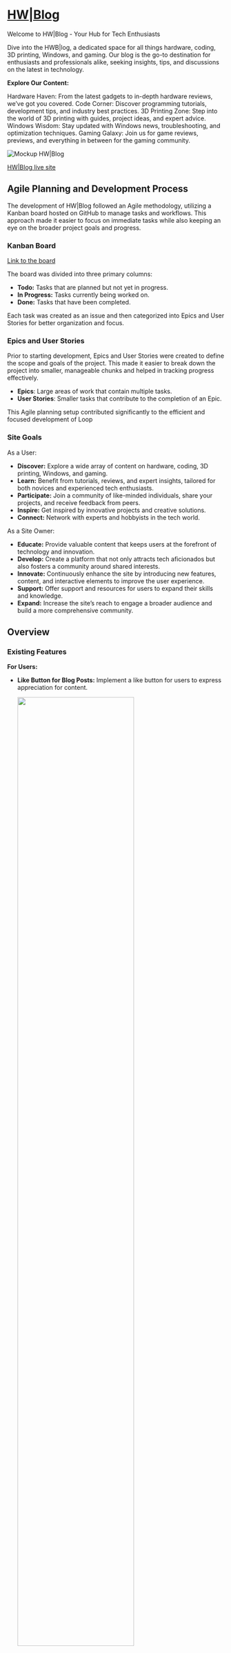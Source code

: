 # [HW|Blog](https://ci-pp4-hwblog-402679d73bbc.herokuapp.com/)

Welcome to HW|Blog - Your Hub for Tech Enthusiasts

Dive into the HWB|log, a dedicated space for all things hardware, coding, 3D printing, Windows, and gaming. Our blog is the go-to destination for enthusiasts and professionals alike, seeking insights, tips, and discussions on the latest in technology.

**Explore Our Content:**

Hardware Haven: From the latest gadgets to in-depth hardware reviews, we’ve got you covered.
Code Corner: Discover programming tutorials, development tips, and industry best practices.
3D Printing Zone: Step into the world of 3D printing with guides, project ideas, and expert advice.
Windows Wisdom: Stay updated with Windows news, troubleshooting, and optimization techniques.
Gaming Galaxy: Join us for game reviews, previews, and everything in between for the gaming community.

![Mockup HW|Blog](docs/readme_images/Mockup_HWBlog.png)

[HW|Blog live site](https://ci-pp4-hwblog-402679d73bbc.herokuapp.com/)

## Agile Planning and Development Process
The development of HW|Blog followed an Agile methodology, utilizing a Kanban board hosted on GitHub to manage tasks and workflows. This approach made it easier to focus on immediate tasks while also keeping an eye on the broader project goals and progress.

### Kanban Board

[Link to the board](https://github.com/users/GKopanidis/projects/5)

The board was divided into three primary columns:

- **Todo:** Tasks that are planned but not yet in progress.
- **In Progress:** Tasks currently being worked on.
- **Done:** Tasks that have been completed.

Each task was created as an issue and then categorized into Epics and User Stories for better organization and focus.

### Epics and User Stories

Prior to starting development, Epics and User Stories were created to define the scope and goals of the project. This made it easier to break down the project into smaller, manageable chunks and helped in tracking progress effectively.

- **Epics**: Large areas of work that contain multiple tasks.
- **User Stories**: Smaller tasks that contribute to the completion of an Epic.

This Agile planning setup contributed significantly to the efficient and focused development of Loop

### Site Goals

As a User:

- **Discover:** Explore a wide array of content on hardware, coding, 3D printing, Windows, and gaming.
- **Learn:** Benefit from tutorials, reviews, and expert insights, tailored for both novices and experienced tech enthusiasts.
- **Participate:** Join a community of like-minded individuals, share your projects, and receive feedback from peers.
- **Inspire:** Get inspired by innovative projects and creative solutions.
- **Connect:** Network with experts and hobbyists in the tech world.

As a Site Owner:

- **Educate:** Provide valuable content that keeps users at the forefront of technology and innovation.
- **Develop:** Create a platform that not only attracts tech aficionados but also fosters a community around shared interests.
- **Innovate:** Continuously enhance the site by introducing new features, content, and interactive elements to improve the user experience.
- **Support:** Offer support and resources for users to expand their skills and knowledge.
- **Expand:** Increase the site’s reach to engage a broader audience and build a more comprehensive community.

## Overview

### Existing Features

**For Users:**

- **Like Button for Blog Posts:** Implement a like button for users to express appreciation for content.

    <img src="docs/readme_images/like_button.png" width="75%" height="75%">

- **Comment on a Post:** Allow users to comment on posts to engage with content and community.

    <img src="docs/readme_images/comment_post.png" width="75%" height="75%">

- **Account Registration:** Enable users to register for an account to access personalized features.

    <img src="docs/readme_images/register.png" width="75%" height="75%">

- **View Comments:** Users can view comments on posts to read community discussions.

    <img src="docs/readme_images/view_comments.png" width="75%" height="75%">

- **Open a Post:** Provide users the ability to open and read a post in full detail.

- **Explore Paginated Post List:** Allow users to explore posts in a paginated format for better navigation.

    <img src="docs/readme_images/pagination.png" width="75%" height="75%">

- **Add Post to Favorites:** Users can add posts to a favorites list for easy access later.

    <img src="docs/readme_images/favorite_button.png" width="75%" height="75%">

- **Profile Customization:** Once logged in, users can view and customize their profile, including uploading a picture, changing their username, email, and adding an "About Me" text.

  <img src="docs/readme_images/show_profile.png" width="75%" height="75%">

Edit view:

  <img src="docs/readme_images/edit_profile.png" width="75%" height="75%">

- **Category Viewing and Filtering:** Users can view categories and filter posts by category or view all posts collectively.

    <img src="docs/readme_images/categories.png" width="75%" height="75%">

- **Submit Request for Collaborations:** Enable a feature for submitting collaboration requests.

    <img src="docs/readme_images/submit_request_collab.png" width="75%" height="75%">

- **Make the About Page Accessible to Users:** Ensure users can easily access and read the About page.

    <img src="docs/readme_images/about_page.png" width="75%" height="75%">

- **404 Page Visibility:** Users should encounter a user-friendly 404 page when navigating to a nonexistent link, guiding them back to the active parts of the site.

    <img src="docs/readme_images/404.png" width="75%" height="75%">

**For Site Owners:**

- **Store Collaboration Requests:** Safely store submitted collaboration requests for later review.

    <img src="docs/readme_images/admin_collab_req.png" width="75%" height="75%">

- **Mark Collaborations as Read:** Ability to mark collaborations requests as read to manage incoming queries.

    <img src="docs/readme_images/collab_mark_read.png" width="75%" height="75%">

- **Create an About Page:** Develop an About page to share the mission, vision, and team behind the site.

    <img src="docs/readme_images/create_about_page.png" width="75%" height="75%">

- **Review and Approve Comments:** Implement a system for reviewing and approving user comments to maintain a positive community environment. You can also approve comments as an superuser or staff member inside the post.

  Admin panel:

    <img src="docs/readme_images/rev_and_appr_comment_1.png" width="75%" height="75%">
    <img src="docs/readme_images/rev_and_appr_comment_2.png" width="75%" height="75%">

  Frontend:

    <img src="docs/readme_images/rev_and_appr_comment_3.png" width="75%" height="75%">

- **Create Drafts:** Allow the creation of content drafts for future publication.

    <img src="docs/readme_images/post_draft.png" width="75%" height="75%">

- **Manage Posts:** Provide tools to manage (edit, update, delete) existing blog posts.

    <img src="docs/readme_images/manage_posts_1.png" width="75%" height="75%">


- **Modify or Delete a Post:** Enable the ability to modify or delete posts as needed.

    <img src="docs/readme_images/manage_posts_2.png" width="75%" height="75%">

- **Create Categories:** Develop a system for creating and managing post categories to organize content efficiently.

    <img src="docs/readme_images/create_cat.png" width="75%" height="75%">

### Features Planned

- **User-Generated Content:** Enable users to create and submit their own content, which will be published upon approval by administrators.

- **Social Media Login:** Implement functionality for users to authenticate and login using their social media accounts, enhancing convenience and accessibility.

- **Newsletter Integration:** Integrate a newsletter feature to allow users to subscribe and receive regular updates, fostering engagement and communication.

## Testing

[Link to separate testing readme](https://github.com/GKopanidis/ci-pp4-hwblog/blob/main/TESTING.md)

## Design

### Wireframes

### ERD
- Entity relationship diagram was created using [DBVisualizer](https://www.dbvis.com/) and shows the schemas for each of the models and how they are related.

    <img src="docs/readme_images/ERD.png" width="75%" height="75%">

## Technolgies

- HTML
  - The structure of the Website was developed using HTML as the main language.
- CSS
  - The Website was styled using custom CSS in an external file.
- JavaScript
  - JavaScript was used to make the custom slider on the menu page change and the bootstrap date picker.
- Python
  - Python was the main programming language used for the application using the Django Framework.
- Visual Studio Code
  - The website was developed using Visual Studio Code IDE
- GitHub
  - Source code is hosted on GitHub
- Git
  - Used to commit and push code during the development of the Website
- Font Awesome
  - This was used for various icons throughout the site
- Favicon.io
  - favicon files were created at https://favicon.io/favicon-converter/
- balsamiq
  - wireframes were created using balsamiq from https://balsamiq.com/wireframes/desktop/#


**Python Modules Used**

- Django Class based views (ListView, UpdateView, DeleteView, CreateView) - Used for the classes to create, read, update and delete
- messages - Used to pass messages to the toasts to display feedback to the user upon actions

**External Python Modules**

- **asgiref==3.7.2:** ASGI (Asynchronous Server Gateway Interface) utilities for Python asynchronous web apps and servers.
- **cloudinary==1.36.0:** A client library for integrating Cloudinary services, enabling easy image and video management in the cloud.
- **crispy-bootstrap5==0.7:** Integrates Django forms with Bootstrap 5, providing a way to render form fields in a Bootstrap style easily.
- **dj-database-url==0.5.0:** Utility to help configure Django database settings using a URL, supporting different database engines.
- **dj3-cloudinary-storage==0.0.6:** Django 3 storage backend for Cloudinary, allowing easy file uploads to Cloudinary's cloud service.
- **Django==4.2.9:** A high-level Python Web framework that encourages rapid development and clean, pragmatic design.
- **django-allauth==0.57.0:** Authentication app for Django, providing a set of features such as social account authentication.
- **django-crispy-forms==2.1:** Django app that lets you easily build, customize, and reuse forms using your favorite CSS framework.
- **django-summernote==0.8.20.0:** Django app that integrates the Summernote WYSIWYG editor, allowing for rich text editing in forms.
- **gunicorn==20.1.0:** A Python WSGI HTTP Server for UNIX, designed to serve Python web applications from a web server.
- **oauthlib==3.2.2:** A generic, spec-compliant library to implement OAuth1 and OAuth2 providers and clients in Python.
- **psycopg2==2.9.9:** PostgreSQL database adapter for Python, providing access to PostgreSQL from Python code.
- **PyJWT==2.8.0:** A Python library to encode and decode JSON Web Tokens (JWT), used in authentication protocols.
- **python3-openid==3.2.0:** A Python 3 library for OpenID support, facilitating the implementation of OpenID authentication.
- **requests-oauthlib==1.3.1:** Provides OAuthlib authentication support for Requests, simplifying OAuth1 and OAuth2 client integration.
- **sqlparse==0.4.4:** A non-validating SQL parser for Python, useful for formatting SQL queries or extracting information from them.
- **urllib3==1.26.18:** A powerful HTTP client for Python, with features for thread safety, connection pooling, client-side SSL/TLS, and more.
- **whitenoise==5.3.0:** Simplifies static file serving for Python web apps, with integration for Django, Flask, and other WSGI apps.


## Deployment

### Version Control

The site was created using the Visual Studio Code editor and pushed to github to the remote repository ‘ci-pp4-hwblog’.

The following git commands were used throughout development to push code to the remote repo:

```git add <file>``` - This command was used to add the file(s) to the staging area before they are committed.

```git commit -m “commit message”``` - This command was used to commit changes to the local repository queue ready for the final step.

```git push``` - This command was used to push all committed code to the remote repository on github.

### Heroku Deployment

The site was deployed to Heroku. The steps to deploy are as follows:

- Navigate to heroku and create an account
- Click the new button in the top right corner
- Select create new app
- Enter app name
- Select region and click create app
- Click the resources tab and search for Heroku Postgres
- Select hobby dev and continue
- Go to the settings tab and then click reveal config vars
- Add the following config vars:
  - SECRET_KEY: (Your secret key)
  - DATABASE_URL: (This should already exist with add on of postgres)
  - CLOUNDINARY_URL: (cloudinary api url)
- Click the deploy tab
- Scroll down to Connect to GitHub and sign in / authorize when prompted
- In the search box, find the repository you want to deploy and click connect
- Scroll down to Manual deploy and choose the main branch
- Click deploy

The app should now be deployed.

The live link can be found here: [Live Site](https://ci-pp4-hwblog-402679d73bbc.herokuapp.com/)


### Creating a Database

- Log into ElephantSQL.com and access your dashboard.
- Click "Create New Instance".
- Set up a plan, name it, and select the closest data center.
- Click "Review" and "Create instance".
- Return to the ElephantSQL dashboard and copy the database URL.


### The env.py File
- Create an env.py file and ensure it's in .gitignore.
- Add DATABASE_URL and SECRET_KEY to env.py.
- If using Cloudinary, add CLOUDINARY_URL to env.py.

### Run Locally

Navigate to the GitHub Repository you want to clone to use locally:

- Click on the code drop down button
- Click on HTTPS
- Copy the repository link to the clipboard
- Open your IDE of choice (git must be installed for the next steps)
- Type git clone copied-git-url into the IDE terminal

The project will now have been cloned on your local machine for use.

### Fork Project

Most commonly, forks are used to either propose changes to someone else's project or to use someone else's project as a starting point for your own idea.

- Navigate to the GitHub Repository you want to fork.

- On the top right of the page under the header, click the fork button.

- This will create a duplicate of the full project in your GitHub Repository.

## Credits

[Django Blog](https://github.com/GKopanidis/ci-pp4-wt-django-blog "Django Blog")
  - A valuable resource utilized in the educational journey, serving as a reference point for project deployment.

[Mastering Mixins in Django](https://medium.com/@bobbykboseoffice/mastering-mixins-in-django-acda05b34dd6#:~:text=In%20Django%2C%20mixins%20are%20used,other%20classes%20by%20using%20inheritance. "Mastering Mixins in Django")
  - Explains the effective utilization of mixins in Django, enhancing code modularity and reusability through inheritance.

[Stack Overflow](https://stackoverflow.com/)
  - A vital knowledge repository pivotal in the development and troubleshooting phases of the project.

[Django Project Docs DB Model](https://docs.djangoproject.com/en/4.2/topics/db/models/) \
  - Provides comprehensive guidance on constructing database models in Django, facilitating efficient data management.

[Django AllAuth Docs](https://django-allauth.readthedocs.io/en/latest/) \
  - Offers detailed insights into the functionality of Django AllAuth, a versatile authentication solution for Django projects.

[Bootstrap Documentation](https://getbootstrap.com/docs/5.3/getting-started/introduction/) \
  - An indispensable resource for simplifying front-end development with Bootstrap's extensive documentation and component library.

[Gareth McGirr](https://github.com/Gareth-McGirr) \
  - Acknowledged for providing invaluable guidance throughout the project's development process.

## Media

**Images**
   - AI image generator

### Acknowledgments

- Thank you to my mentor [Gareth-McGirr](https://github.com/Gareth-McGirr) who provided me with lots of pointers on resources to help on my 4th project!